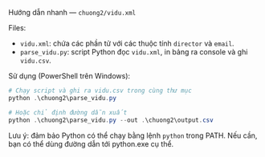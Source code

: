 Hướng dẫn nhanh — `chuong2/vidu.xml`

Files:
- `vidu.xml`: chứa các phần tử <company> với các thuộc tính `director` và `email`.
- `parse_vidu.py`: script Python đọc `vidu.xml`, in bảng ra console và ghi `vidu.csv`.

Sử dụng (PowerShell trên Windows):

```powershell
# Chạy script và ghi ra vidu.csv trong cùng thư mục
python .\chuong2\parse_vidu.py

# Hoặc chỉ định đường dẫn xuất
python .\chuong2\parse_vidu.py --out .\chuong2\output.csv
```

Lưu ý: đảm bảo Python có thể chạy bằng lệnh `python` trong PATH. Nếu cần, bạn có thể dùng đường dẫn tới python.exe cụ thể.
